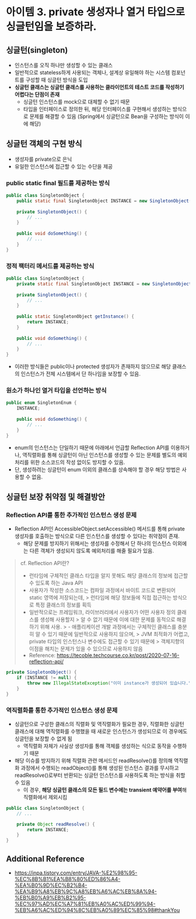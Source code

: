 # 아이템 3. private 생성자나 열거 타입으로 싱글턴임을 보증하라.

## 싱글턴(singleton)

- 인스턴스를 오직 하나만 생성할 수 있는 클래스
- 일반적으로 stateless하게 사용되는 객체나,
  설계상 유일해야 하는 시스템 컴포넌트를 구성할 때 싱글턴 방식을 도입
- **싱글턴 클래스는 싱글턴 클래스를 사용하는 클라이언트의 테스트 코드를 작성하기 어렵다는 단점이 존재**
  - 싱글턴 인스턴스를 mock으로 대체할 수 없기 때문
  - 타입을 인터페이스로 정의한 뒤, 해당 인터페이스를 구현해서 생성하는
    방식으로 문제를 해결할 수 있음
    (Spring에서 싱글턴으로 Bean을 구성하는 방식이 이에 해당)

## 싱글턴 객체의 구현 방식

- 생성자를 private으로 은닉
- 유일한 인스턴스에 접근할 수 있는 수단을 제공

### public static final 필드를 제공하는 방식

```java
public class SingletonObject {
    public static final SingletonObject INSTANCE = new SingletonObject();
    
    private SingletonObject() {
        // ...
    }
    
    public void doSomething() {
        // ...
    }
}
```

### 정적 팩터리 메서드를 제공하는 방식

```java
public class SingletonObject {
    private static final SingletonObject INSTANCE = new SingletonObject();
    
    private SingletonObject() {
        // ...
    }
    
    public static SingletonObject getInstance() {
        return INSTANCE;
    }
    
    public void doSomething() {
        // ...
    }
}
```

- 이러한 방식들은 public이나 protected 생성자가 존재하지 않으므로
  해당 클래스의 인스턴스가 전체 시스템에서 단 하나임을 보장할 수 있음.

### 원소가 하나인 열거 타입을 선언하는 방식

```java
public enum SingletonEnum {
    INSTANCE;
    
    public void doSomething() {
        // ...
    }
}
```

- enum의 인스턴스는 단일하기 때문에 아래에서 언급할 Reflection API를 이용하거나,
  역직렬화를 통해 싱글턴이 아닌 인스턴스를 생성할 수 있는 문제를
  별도의 예외처리를 위한 소스코드의 작성 없이도 방지할 수 있음.
- 단, 생성하려는 싱글턴이 enum 이외의 클래스를 상속해야 할 경우 해당 방법은 사용할 수 없음.

## 싱글턴 보장 취약점 및 해결방안

### Reflection API를 통한 추가적인 인스턴스 생성 문제

- Reflection API인 AccessibleObject.setAccessible() 메서드를 통해
  private 생성자를 호출하는 방식으로 다른 인스턴스를 생성할 수 있다는 취약점이 존재.
  - 해당 문제를 방지하기 위해서는 생성자를 수정해서
    단 하나의 인스턴스 이외에는 다른 객체가 생성되지 않도록 예외처리를 해줄 필요가 있음.

> cf. Reflection API란?
> - 런타임에 구체적인 클래스 타입을 알지 못해도 해당 클래스의 정보에 접근할 수 있도록 하는 Java API
> - 사용자가 작성한 소스코드는 컴파일 과정에서 바이트 코드로 변환되어 static 영역에 저장되는데,
    >   런타임에 해당 정보들에 직접 접근하는 방식으로 특정 클래스의 정보를 획득
> - 일반적으로는 프레임워크, 라이브러리에서 사용자가 어떤 사용자 정의 클래스를 생성해 사용할지
    >   알 수 없기 때문에 이에 대한 문제를 동적으로 해결하기 위해 사용.
    >   - 애플리케이션 개발 과정에서는 구체적인 클래스를 충분히 알 수 있기 때문에 일반적으로 사용하지 않으며,
          >     JVM 최적화가 어렵고, private 타입의 인스턴스나 변수에도 접근할 수 있기 때문에
          >     객체지향의 이점을 해치는 문제가 있을 수 있으므로 사용하지 않음
> - Reference: https://tecoble.techcourse.co.kr/post/2020-07-16-reflection-api/

```java
private SingletonObject() {
    if (INSTANCE != null) {
        throw new IllegalStateException("이미 instance가 생성되어 있습니다.");
    }
}
```

### 역직렬화를 통한 추가적인 인스턴스 생성 문제

- 싱글턴으로 구성한 클래스의 직렬화 및 역직렬화가 필요한 경우,
  직렬화한 싱글턴 클래스에 대해 역직렬화를 수행했을 때 새로운 인스턴스가 생성되므로
  이 경우에도 싱글턴을 보장할 수 없게 됨
  - 역직렬화 자체가 사실상 생성자를 통해 객체를 생성하는 식으로 동작을 수행하기 때문
- 해당 이슈를 방지하기 위해 직렬화 관련 메서드인 readResolve()를 정의해
  역직렬화 과정에서 수행되는 readObject()를 통해 생성된 인스턴스 결과를 무시하고
  readResolve()로부터 반환되는 싱글턴 인스턴스를 사용하도록 하는 방식을 취할 수 있음
  - 이 경우, **해당 싱글턴 클래스의 모든 필드 변수에는 transient 예약어를 부여**해 직렬화에서 제외시킴

```java
public class SingletonObject {
    // ...

    private Object readResolve() {
        return INSTANCE;
    }
}
```

## Additional Reference
- https://inpa.tistory.com/entry/JAVA-%E2%98%95-%EC%8B%B1%EA%B8%80%ED%86%A4-%EA%B0%9D%EC%B2%B4-%EA%B9%A8%EB%9C%A8%EB%A6%AC%EB%8A%94-%EB%B0%A9%EB%B2%95-%EC%97%AD%EC%A7%81%EB%A0%AC%ED%99%94-%EB%A6%AC%ED%94%8C%EB%A0%89%EC%85%98#thankYou
